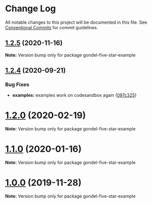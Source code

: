 # Change Log

All notable changes to this project will be documented in this file.
See [Conventional Commits](https://conventionalcommits.org) for commit guidelines.

## [1.2.5](https://github.com/namics/gondel/compare/v1.2.4...v1.2.5) (2020-11-16)

**Note:** Version bump only for package gondel-five-star-example





## [1.2.4](https://github.com/namics/gondel/compare/v1.2.3...v1.2.4) (2020-09-21)


### Bug Fixes

* **examples:** examples work on codesandbox again ([097c325](https://github.com/namics/gondel/commit/097c32566bd5e982237aa4f1d4a5c1e76fca5ed8))





# [1.2.0](https://github.com/namics/gondel/compare/v1.1.2...v1.2.0) (2020-02-19)

**Note:** Version bump only for package gondel-five-star-example





# [1.1.0](https://github.com/namics/gondel/compare/v1.0.0...v1.1.0) (2020-01-16)

**Note:** Version bump only for package gondel-five-star-example





# [1.0.0](https://github.com/namics/gondel/compare/v0.1.0...v1.0.0) (2019-11-28)

**Note:** Version bump only for package gondel-five-star-example
